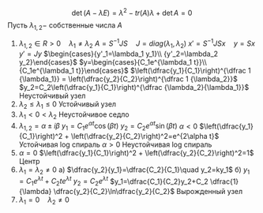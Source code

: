 $$\det(A-\lambda E)=\lambda^2-tr(A)\lambda + \det A=0$$
Пусть $\lambda_{1,2}-$ собственные числа $A$
1. $\lambda_{1, 2}\in R > 0 \quad \lambda_1 \neq \lambda_2$
	$A=S^{-1}JS\quad J=diag(\lambda_1, \lambda_2)$
	$x'=S^{-1} J S x\quad y=Sx$
	$y'=Jy$
	$\begin{cases}{y'_1=\lambda_1 y_1}\\ {y'_2=\lambda_2 y_2}\end{cases}$
	$y=\begin{cases}{C_1e^{\lambda_1 t}}\\ {C_1e^{\lambda_1 t}}\end{cases}$
	$\left(\dfrac{y_1}{C_1}\right)^{\dfrac 1 {\lambda_1}} = \left(\dfrac{y_2}{C_2}\right)^{\dfrac 1 {\lambda_2}}$
	$y_2=C_2\left(\dfrac{y_1}{C_1}\right)^{\dfrac {\lambda_2}{\lambda_1}}$
	Неустойчивый узел
2. $\lambda_2\le \lambda_1 \le 0$
	Устойчивый узел
3. $\lambda_1 <0 <\lambda_2$
	Неустойчивое седло
4. $\lambda_{1,2}=\alpha \pm i \beta$
	$y_1=C_1e^{\alpha t}\cos(\beta t)$
	$y_2=C_2e^{\alpha t}\sin(\beta t)$
	$\alpha < 0$
	$\left(\dfrac{y_1}{C_1}\right)^2 + \left(\dfrac{y_2}{C_2}\right)^2=e^{2\alpha t}$
	Устойчивая log спираль
	$\alpha > 0$
	Неустойчивая log спираль
5. $\alpha = 0$
	$\left(\dfrac{y_1}{C_1}\right)^2 + \left(\dfrac{y_2}{C_2}\right)^2=1$
	Центр
6. $\lambda_1=\lambda_2\neq 0$
	a) $\dfrac{y_2}{y_1}=\dfrac{C_2}{C_1}\quad y_2=ky_1$
	б) $y_1=C_1e^{\lambda t}+C_2 t e^{\lambda t}$
	$y_2=C_2e^{\lambda t}$
	$y_1=\dfrac{C_1}{C_2}y_2+C_2 \dfrac{1}{\lambda} \dfrac{y_2}{C_2}\ln\dfrac{y_2}{C_2}$
	Вырожденный узел
7. $\lambda_1 = 0 \quad \lambda_2\neq 0$